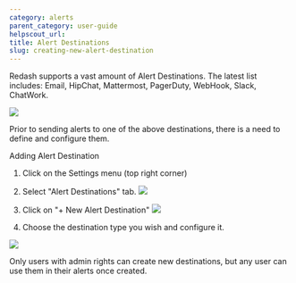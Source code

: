 ```yaml
---
category: alerts
parent_category: user-guide
helpscout_url: 
title: Alert Destinations
slug: creating-new-alert-destination
---
```


Redash supports a vast amount of Alert Destinations.
The latest list includes: Email, HipChat, Mattermost, PagerDuty, WebHook, Slack, ChatWork.
 
![](/assets/images/docs/alerts/alert_destinations_3.png)


Prior to sending alerts to one of the above destinations, there is a need to define and configure them.


Adding Alert Destination

 
1. Click on the Settings menu (top right corner)
2. Select "Alert Destinations" tab.
![](/assets/images/docs/alerts/alert_destinations_1.png)

3. Click on "+ New Alert Destination"
![](/assets/images/docs/alerts/alert_destinations_2.png)

4. Choose the destination type you wish and configure it.


  

![](/assets/images/docs/alerts/alerts-selection.gif)


Only users with admin rights can create new destinations, but any user can use
them in their alerts once created.


